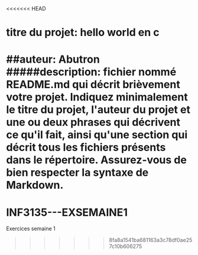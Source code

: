 <<<<<<< HEAD
# titre du projet: hello world en c 
##auteur: Abutron
#####description: fichier nommé README.md qui décrit brièvement votre projet. Indiquez minimalement le titre du projet, l'auteur du projet et une ou deux phrases qui décrivent ce qu'il fait, ainsi qu'une section qui décrit tous les fichiers présents dans le répertoire. Assurez-vous de bien respecter la syntaxe de Markdown.
=======
# INF3135---EXSEMAINE1
Exercices semaine 1
>>>>>>> 8fa8a1541ba681163a3c78df0ae257c10b606275
